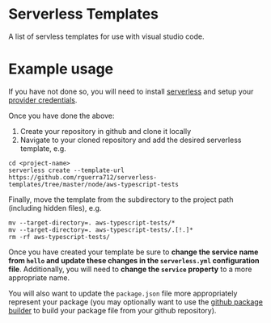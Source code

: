 # Serverless Templates
A list of servless templates for use with visual studio code.

# Example usage
If you have not done so, you will need to install [serverless](https://github.com/serverless/serverless#readme) and setup your [provider credentials](https://github.com/serverless/serverless/blob/master/docs/providers/aws/guide/credentials.md).

Once you have done the above:
1. Create your repository in github and clone it locally
1. Navigate to your cloned repository and add the desired serverless template, e.g.
```
cd <project-name>
serverless create --template-url https://github.com/rguerra712/serverless-templates/tree/master/node/aws-typescript-tests
```
Finally, move the template from the subdirectory to the project path (including hidden files), e.g.
```
mv --target-directory=. aws-typescript-tests/*
mv --target-directory=. aws-typescript-tests/.[!.]*
rm -rf aws-typescript-tests/
```

Once you have created your template be sure to **change the service name from `hello` and update these changes in the `serverless.yml` configuration file**. Additionally, you will need to **change the `service` property** to a more appropriate name.

You will also want to update the `package.json` file more appropriately represent your package (you may optionally want to use the [github package builder](https://www.npmjs.com/package/github-package-builder) to build your package file from your github repository).
